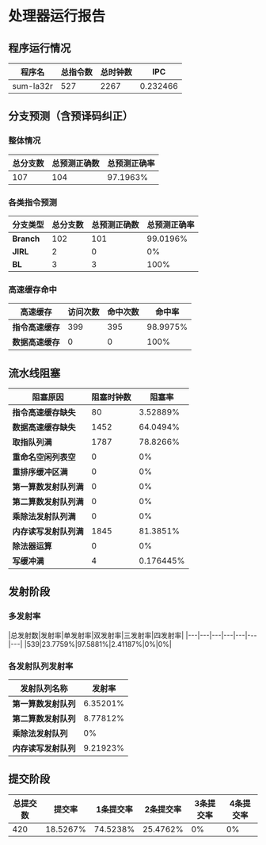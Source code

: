 # 处理器运行报告
## 程序运行情况
|程序名|总指令数|总时钟数|IPC|
|---|---|---|---|
|sum-la32r|527|2267|0.232466|

## 分支预测（含预译码纠正）
### 整体情况
|总分支数|总预测正确数|总预测正确率|
|---|---|---|
|107|104|97.1963%|

### 各类指令预测
|分支类型|总分支数|总预测正确数|总预测正确率|
|---|---|---|---|
|**Branch**| 102 | 101 | 99.0196%|
|**JIRL**| 2 | 0 | 0%|
|**BL**| 3 | 3 | 100%|

### 高速缓存命中
|高速缓存|访问次数|命中次数|命中率|
|---|---|---|---|
|**指令高速缓存**| 399 | 395 | 98.9975%|
|**数据高速缓存**| 0 | 0 | 100%|
## 流水线阻塞
|阻塞原因|阻塞时钟数|阻塞率|
|---|---|---|
|**指令高速缓存缺失**| 80 | 3.52889%|
|**数据高速缓存缺失**| 1452 | 64.0494%|
|**取指队列满**| 1787 | 78.8266%|
|**重命名空闲列表空**|0 | 0%|
|**重排序缓冲区满**|0 | 0%|
|**第一算数发射队列满**|0 | 0%|
|**第二算数发射队列满**|0 | 0%|
|**乘除法发射队列满**|0 | 0%|
|**内存读写发射队列满**|1845 | 81.3851%|
|**除法器运算**|0 | 0%|
|**写缓冲满**|4 | 0.176445%|

## 发射阶段
### 多发射率
|总发射数|发射率|单发射率|双发射率|三发射率|四发射率|
|---|---|---|---|---|---|---|
|539|23.7759%|97.5881%|2.41187%|0%|0%|

### 各发射队列发射率
|发射队列名称|发射率|
|---|---|
|**第一算数发射队列**|6.35201%|
|**第二算数发射队列**|8.77812%|
|**乘除法发射队列**|0%|
|**内存读写发射队列**|9.21923%|

## 提交阶段
|总提交数|提交率|1条提交率|2条提交率|3条提交率|4条提交率|
|---|---|---|---|---|---|
|420|18.5267%|74.5238%|25.4762%|0%|0%|
